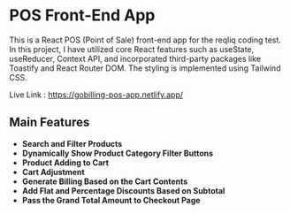 # POS Front-End App

This is a React POS (Point of Sale) front-end app for the reqliq coding test. In this project, I have utilized core React features such as useState, useReducer, Context API, and incorporated third-party packages like Toastify and React Router DOM. The styling is implemented using Tailwind CSS.


Live Link : https://gobilling-pos-app.netlify.app/

## Main Features

- **Search and Filter Products**
- **Dynamically Show Product Category Filter Buttons**
- **Product Adding to Cart**
- **Cart Adjustment**
- **Generate Billing Based on the Cart Contents**
- **Add Flat and Percentage Discounts Based on Subtotal**
- **Pass the Grand Total Amount to Checkout Page**


